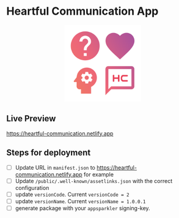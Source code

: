 # Heartful Communication App

<div align="center">
    <img width="200" src="public/android-chrome-512x512.png" />
</div>

## Live Preview

https://heartful-communication.netlify.app

## Steps for deployment

- [ ] Update URL in `manifest.json` to https://heartful-communication.netlify.app for example
- [ ] Update `/public/.well-known/assetlinks.json` with the correct configuration
- [ ] update `versionCode`. Current `versionCode = 2`
- [ ] update `versionName`. Current `versionName = 1.0.0.1`
- [ ] generate package with your `appsparkler` signing-key.

